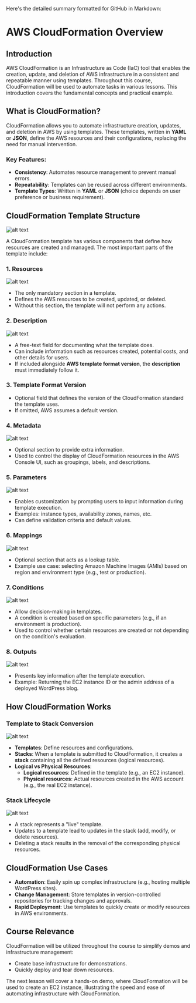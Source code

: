 Here's the detailed summary formatted for GitHub in Markdown:

# AWS CloudFormation Overview

## Introduction

AWS CloudFormation is an Infrastructure as Code (IaC) tool that enables the creation, update, and deletion of AWS infrastructure in a consistent and repeatable manner using templates. Throughout this course, CloudFormation will be used to automate tasks in various lessons. This introduction covers the fundamental concepts and practical example.

## What is CloudFormation?

CloudFormation allows you to automate infrastructure creation, updates, and deletion in AWS by using templates. These templates, written in **YAML** or **JSON**, define the AWS resources and their configurations, replacing the need for manual intervention.

### Key Features:

- **Consistency**: Automates resource management to prevent manual errors.
- **Repeatability**: Templates can be reused across different environments.
- **Template Types**: Written in **YAML** or **JSON** (choice depends on user preference or business requirement).

## CloudFormation Template Structure

![alt text](image-10.png)

A CloudFormation template has various components that define how resources are created and managed. The most important parts of the template include:

### 1. **Resources**

![alt text](image-13.png)

- The only mandatory section in a template.
- Defines the AWS resources to be created, updated, or deleted.
- Without this section, the template will not perform any actions.

### 2. **Description**

![alt text](image-11.png)

- A free-text field for documenting what the template does.
- Can include information such as resources created, potential costs, and other details for users.
- If included alongside **AWS template format version**, the **description** must immediately follow it.

### 3. **Template Format Version**

- Optional field that defines the version of the CloudFormation standard the template uses.
- If omitted, AWS assumes a default version.

### 4. **Metadata**

![alt text](image-12.png)

- Optional section to provide extra information.
- Used to control the display of CloudFormation resources in the AWS Console UI, such as groupings, labels, and descriptions.

### 5. **Parameters**

![alt text](image-14.png)

- Enables customization by prompting users to input information during template execution.
- Examples: instance types, availability zones, names, etc.
- Can define validation criteria and default values.

### 6. **Mappings**

![alt text](image-15.png)

- Optional section that acts as a lookup table.
- Example use case: selecting Amazon Machine Images (AMIs) based on region and environment type (e.g., test or production).

### 7. **Conditions**

![alt text](image-16.png)

- Allow decision-making in templates.
- A condition is created based on specific parameters (e.g., if an environment is production).
- Used to control whether certain resources are created or not depending on the condition's evaluation.

### 8. **Outputs**

![alt text](image-17.png)

- Presents key information after the template execution.
- Example: Returning the EC2 instance ID or the admin address of a deployed WordPress blog.

## How CloudFormation Works

### Template to Stack Conversion

![alt text](image-18.png)

- **Templates**: Define resources and configurations.
- **Stacks**: When a template is submitted to CloudFormation, it creates a **stack** containing all the defined resources (logical resources).
- **Logical vs Physical Resources**:
  - **Logical resources**: Defined in the template (e.g., an EC2 instance).
  - **Physical resources**: Actual resources created in the AWS account (e.g., the real EC2 instance).

### Stack Lifecycle

![alt text](image-19.png)

- A stack represents a "live" template.
- Updates to a template lead to updates in the stack (add, modify, or delete resources).
- Deleting a stack results in the removal of the corresponding physical resources.

## CloudFormation Use Cases

- **Automation**: Easily spin up complex infrastructure (e.g., hosting multiple WordPress sites).
- **Change Management**: Store templates in version-controlled repositories for tracking changes and approvals.
- **Rapid Deployment**: Use templates to quickly create or modify resources in AWS environments.

## Course Relevance

CloudFormation will be utilized throughout the course to simplify demos and infrastructure management:

- Create base infrastructure for demonstrations.
- Quickly deploy and tear down resources.

The next lesson will cover a hands-on demo, where CloudFormation will be used to create an EC2 instance, illustrating the speed and ease of automating infrastructure with CloudFormation.
